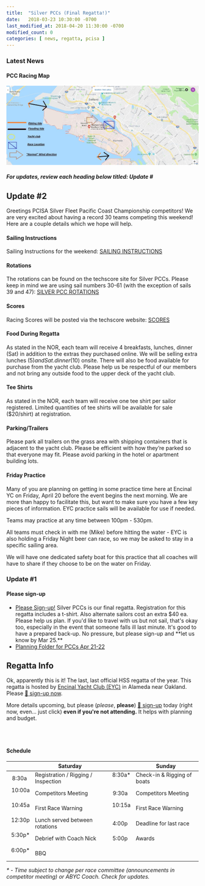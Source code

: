 ```yaml
---
title:  "Silver PCCs (Final Regatta!)"
date:   2018-03-23 10:30:00 -0700
last_modified_at: 2018-04-20 11:30:00 -0700
modified_count: 0
categories: [ news, regatta, pcisa ]
---
```


<h3>Latest News</h3>
<div class="alert alert-info">
<h4>PCC Racing Map</h4>
<img src="/assets/images/2018-PCCs-eyc-race-info.jpeg" alt="regatta racing map">
<h5>
For updates, review each heading below titled: <strong>Update #</strong>
</h5>

</div>
<!--more-->

## Update #2

Greetings PCISA Silver Fleet Pacific Coast Championship competitors! We are very excited about having a record 30 teams competing this weekend! Here are a couple details which we hope will help. 


#### Sailing Instructions

Sailing Instructions for the weekend: [SAILING INSTRUCTIONS](https://scores.hssailing.org/s18/pcisa-silver-pcc/notices/sailing-instructions.pdf) 


#### Rotations

The rotations can be found on the techscore site for Silver PCCs. Please keep in mind we are using sail numbers 30-61 (with the exception of sails 39 and 47): [SILVER PCC ROTATIONS](https://scores.hssailing.org/s18/pcisa-silver-pcc/rotations/) 


#### Scores

Racing Scores will be posted via the techscore website: [SCORES](https://scores.hssailing.org/s18/pcisa-silver-pcc/) 


#### Food During Regatta

As stated in the NOR, each team will receive 4 breakfasts, lunches, dinner (Sat) in addition to the extras they purchased online. We will be selling extra lunches ($5) and Sat. dinner ($10) onsite. There will also be food available for purchase from the yacht club. Please help us be respectful of our members and not bring any outside food to the upper deck of the yacht club.  


#### Tee Shirts

As stated in the NOR, each team will receive one tee shirt per sailor registered. Limited quantities of tee shirts will be available for sale ($20/shirt) at registration. 


#### Parking/Trailers

Please park all trailers on the grass area with shipping containers that is adjacent to the yacht club. Please be efficient with how they’re parked so that everyone may fit. Please avoid parking in the hotel or apartment building lots.


#### Friday Practice

Many of you are planning on getting in some practice time here at Encinal YC on Friday, April 20 before the event begins the next morning. We are more than happy to facilitate this, but want to make sure you have a few key pieces of information. EYC practice sails will be available for use if needed.


Teams may practice at any time between 100pm - 530pm. 


All teams must check in with me (Mike) before hitting the water - EYC is also holding a Friday Night beer can race, so we may be asked to stay in a specific sailing area. 


We will have one dedicated safety boat for this practice that all coaches will have to share if they choose to be on the water on Friday.


### Update #1 

<h4>Please sign-up</h4>
<ul><li>
<a target="_blank" rel="nofollow" href="https://docs.google.com/forms/d/e/1FAIpQLSdHoOhTO7lkORibwT8FhTadlphJCcX4fGAcO9u2BuH8pL3XeA/viewform">Please Sign-up!</a> Silver PCCs is our final regatta. Registration for this regatta includes a t-shirt.  Also alternate sailors cost an extra $40 ea. Please help us plan. If you'd like to travel with us but not sail, that's okay too, especially in the event that someone falls ill last minute. It's good to have a prepared back-up.  No pressure, but please sign-up and **let us know by Mar 25.**</li><li>
<a target="_blank" rel="nofollow" href="https://drive.google.com/drive/folders/1ilTZuIghykwwxTjPjZ6YrIKonRc4iecu">Planning Folder for PCCs Apr 21-22</a></li></ul>


## Regatta Info

Ok, apparently this is it! The last, last official HSS regatta of the year. This regatta is hosted by [Encinal Yacht Club (EYC)](https://www.google.com/maps/place/Encinal+Yacht+Club/@37.782401,-122.2651127,17z/data=!3m1!4b1!4m5!3m4!1s0x808f872a85d4429d:0x5aede73cb58cfb9e!8m2!3d37.782401!4d-122.262924) in Alameda near Oakland.  Please [:triangular_flag_on_post: sign-up now](https://docs.google.com/forms/d/e/1FAIpQLSdHoOhTO7lkORibwT8FhTadlphJCcX4fGAcO9u2BuH8pL3XeA/viewform).  

More details upcoming, but please (_please_, **please**) [:triangular_flag_on_post: sign-up](https://docs.google.com/forms/d/e/1FAIpQLSdHoOhTO7lkORibwT8FhTadlphJCcX4fGAcO9u2BuH8pL3XeA/viewform) today (right now, even... just click) **even if you're not attending.**  It helps with planning and budget.

<br>
<br>

#### Schedule

|       | Saturday                        |       | Sunday        |
| -----:| ------------------------------- | -----:| ------------- |
|  8:30a &nbsp;| Registration / Rigging / Inspection  | 8:30a\* &nbsp;| Check-in & Rigging of boats |
| 10:00a &nbsp;| Competitors Meeting           | 9:30a &nbsp;| Competitors Meeting
| 10:45a &nbsp;| First Race Warning            | 10:15a &nbsp;| First Race Warning            
|  12:30p &nbsp;| Lunch served between rotations      |  4:00p &nbsp;| Deadline for last race |
|  5:30p\* &nbsp;| Debrief with Coach Nick  |  5:00p &nbsp;| Awards                  
|  6:00p\* &nbsp;| BBQ       |  &nbsp;| &nbsp;                

<span class="label label-info"><em>* - Time subject to change per race committee (announcements in competitor meeting) or ABYC Coach. Check for updates.</em></span>

